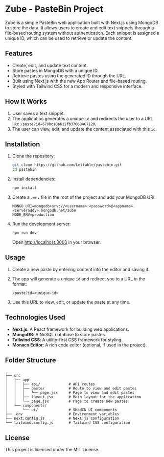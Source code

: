 # Zube - PasteBin Project

Zube is a simple PasteBin web application built with Next.js using MongoDB to store the data. It allows users to create and edit text snippets through a file-based routing system without authentication. Each snippet is assigned a unique ID, which can be used to retrieve or update the content.

## Features
- Create, edit, and update text content.
- Store pastes in MongoDB with a unique ID.
- Retrieve pastes using the generated ID through the URL.
- Built using Next.js with the new App Router and file-based routing.
- Styled with Tailwind CSS for a modern and responsive interface.
  
## How It Works
1. User saves a text snippet.
2. The application generates a unique `id` and redirects the user to a URL like `/paste?id=670bc10a612fb37068467120`.
3. The user can view, edit, and update the content associated with this `id`.

## Installation

1. Clone the repository:

   ```bash
   git clone https://github.com/Lettable/pastebin.git
   cd pastebin
   ```

2. Install dependencies:

   ```bash
   npm install
   ```

3. Create a `.env` file in the root of the project and add your MongoDB URI:

   ```env
   MONGO_URI=mongodb+srv://<username>:<password>@<appname>.<serveraddy>.mongodb.net/zube
   NODE_ENV=production
   ```

4. Run the development server:

   ```bash
   npm run dev
   ```

   Open [http://localhost:3000](http://localhost:3000) in your browser.

## Usage

1. Create a new paste by entering content into the editor and saving it.
2. The app will generate a unique `id` and redirect you to a URL in the format:

   ```
   /paste?id=<unique-id>
   ```

3. Use this URL to view, edit, or update the paste at any time.

## Technologies Used

- **Next.js**: A React framework for building web applications.
- **MongoDB**: A NoSQL database to store pastes.
- **Tailwind CSS**: A utility-first CSS framework for styling.
- **Monaco Editor**: A rich code editor (optional, if used in the project).

## Folder Structure

```
.
├── src
│   ├── app
│   │   ├── api/             # API routes
│   │   ├── paste/           # Route to view and edit pastes
│   │   │   └── page.jsx     # Page to view and edit pastes
│   │   ├── layout.jsx       # Main layout for the application
│   │   └── page.jsx         # Page to create new pastes
│   └── components/
│       └── ui/              # ShadCN UI components
├── .env                     # Environment variables
├── next.config.js           # Next.js configuration
└── tailwind.config.js       # Tailwind CSS configuration
```

## License

This project is licensed under the MIT License.
